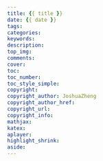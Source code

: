 ```yaml
---
title: {{ title }}
date: {{ date }}
tags:
categories:
keywords:
description:
top_img:
comments:
cover: 
toc:
toc_number:
toc_style_simple:
copyright:
copyright_author: JoshuaZheng
copyright_author_href:
copyright_url:
copyright_info:
mathjax:
katex:
aplayer:
highlight_shrink:
aside:
---
```


